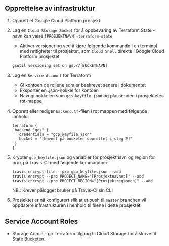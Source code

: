 ## Opprettelse av infrastruktur
1. Opprett et Google Cloud Platform prosjekt
2. Lag en `Cloud Storage Bucket` for å oppbevaring av Terraform State - navn kan være `[PROSJEKTNAVN]-terraform-state`
    * Aktiver versjonering ved å kjøre følgende kommando i en terminal med rettigheter til prosjektet, som `Cloud Shell` direkte i Google Cloud Platform prosjektet
    ```
    gsutil versioning set on gs://[BUCKETNAVN]
    ```

3. Lag en `Service Account` for Terraform
    * Gi kontoen de rollene som er beskrevet senere i dokumentet
    * Eksporter en .json-nøkkel for kontoen
    * Navngi nøkkelen som `gcp_keyfile.json` og plasser den i prosjektetes rot-mappe
    
4. Opprett eller rediger `backend.tf`-filen i rot mappen med følgende innhold:
    ```
   terraform {
     backend "gcs" {
       credentials = "gcp_keyfile.json"
       bucket = "[Navnet på bucketen opprettet i steg 2]"
     }
   }
   ```

5. Krypter `gcp_keyfile.json` og variabler for prosjektnavn og region for bruk på Travis-CI med følgende kommandoer:
    ```
    travis encrypt-file --pro gcp_keyfile.json --add
    travis encrypt --pro PROJECT_NAME="[Prosjektnavnet]" --add
    travis encrypt --pro PROJECT_REGION="[Prosjektregionen]" --add
    ```
    NB.: Krever pålogget bruker på Travis-CI sin CLI

6. Prosjektet er nå konfigurert slik at et push til `master` branchen vil oppdatere infrastrukturen i henhold til filene i dette prosjektet. 

## Service Account Roles
* Storage Admin - gir Terraform tilgang til Cloud Storage for å skrive til State Bucketen.